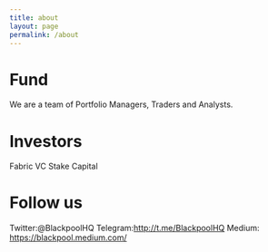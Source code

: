 ```yaml
---
title: about
layout: page
permalink: /about
---
```


# Fund
We are a team of Portfolio Managers, Traders and Analysts.

# Investors

Fabric VC
Stake Capital

# Follow us

Twitter:@BlackpoolHQ
Telegram:http://t.me/BlackpoolHQ
Medium: https://blackpool.medium.com/
